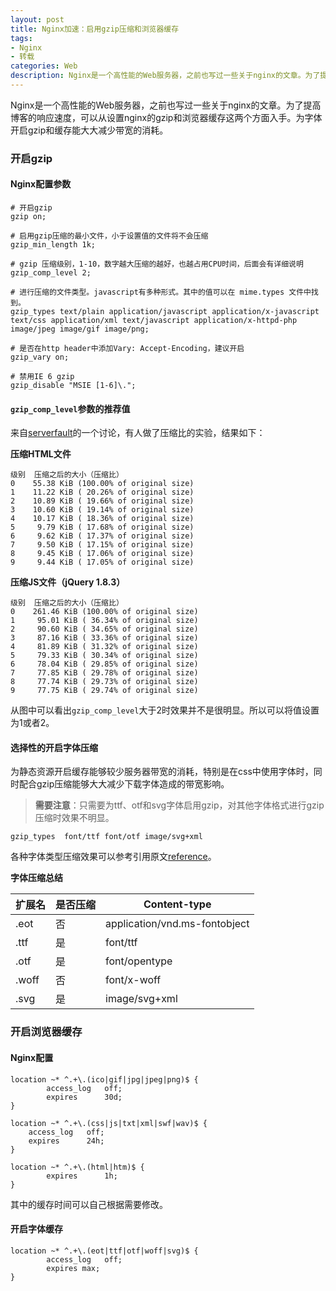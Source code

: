 ```yaml
---
layout: post
title: Nginx加速：启用gzip压缩和浏览器缓存
tags:
- Nginx
- 转载
categories: Web
description: Nginx是一个高性能的Web服务器，之前也写过一些关于nginx的文章。为了提高博客的响应速度，可以从设置nginx的gzip和浏览器缓存这两个方面入手。为字体开启gzip和缓存能大大减少带宽的消耗。
---
```

Nginx是一个高性能的Web服务器，之前也写过一些关于nginx的文章。为了提高博客的响应速度，可以从设置nginx的gzip和浏览器缓存这两个方面入手。为字体开启gzip和缓存能大大减少带宽的消耗。

### 开启gzip

#### Nginx配置参数

```
# 开启gzip
gzip on;

# 启用gzip压缩的最小文件，小于设置值的文件将不会压缩
gzip_min_length 1k;

# gzip 压缩级别，1-10，数字越大压缩的越好，也越占用CPU时间，后面会有详细说明
gzip_comp_level 2;

# 进行压缩的文件类型。javascript有多种形式。其中的值可以在 mime.types 文件中找到。
gzip_types text/plain application/javascript application/x-javascript text/css application/xml text/javascript application/x-httpd-php image/jpeg image/gif image/png;

# 是否在http header中添加Vary: Accept-Encoding，建议开启
gzip_vary on;

# 禁用IE 6 gzip
gzip_disable "MSIE [1-6]\.";
```

#### `gzip_comp_level`参数的推荐值

来自[serverfault](http://serverfault.com/questions/253074/what-is-the-best-nginx-compression-gzip-level)的一个讨论，有人做了压缩比的实验，结果如下：

**压缩HTML文件**
```
级别	压缩之后的大小（压缩比）
0    55.38 KiB (100.00% of original size)
1    11.22 KiB ( 20.26% of original size)
2    10.89 KiB ( 19.66% of original size)
3    10.60 KiB ( 19.14% of original size)
4    10.17 KiB ( 18.36% of original size)
5     9.79 KiB ( 17.68% of original size)
6     9.62 KiB ( 17.37% of original size)
7     9.50 KiB ( 17.15% of original size)
8     9.45 KiB ( 17.06% of original size)
9     9.44 KiB ( 17.05% of original size)
```

**压缩JS文件（jQuery 1.8.3）**

	级别	压缩之后的大小（压缩比）
	0    261.46 KiB (100.00% of original size)
	1     95.01 KiB ( 36.34% of original size)
	2     90.60 KiB ( 34.65% of original size)
	3     87.16 KiB ( 33.36% of original size)
	4     81.89 KiB ( 31.32% of original size)
	5     79.33 KiB ( 30.34% of original size)
	6     78.04 KiB ( 29.85% of original size)
	7     77.85 KiB ( 29.78% of original size)
	8     77.74 KiB ( 29.73% of original size)
	9     77.75 KiB ( 29.74% of original size)

从图中可以看出`gzip_comp_level`大于2时效果并不是很明显。所以可以将值设置为1或者2。

#### 选择性的开启字体压缩
为静态资源开启缓存能够较少服务器带宽的消耗，特别是在css中使用字体时，同时配合gzip压缩能够大大减少下载字体造成的带宽影响。

>**需要注意**：只需要为ttf、otf和svg字体启用gzip，对其他字体格式进行gzip压缩时效果不明显。
```
gzip_types  font/ttf font/otf image/svg+xml
```
各种字体类型压缩效果可以参考引用原文[reference](http://www.darrenfang.com/2015/01/setting-up-http-cache-and-gzip-with-nginx/ "引用原文")。

**字体压缩总结**

|扩展名|是否压缩|Content-type|
|------|--------|------------|
|.eot|否|application/vnd.ms-fontobject|
|.ttf|是|font/ttf|
|.otf|是|font/opentype|
|.woff|否|font/x-woff|
|.svg|是|image/svg+xml|

### 开启浏览器缓存

#### Nginx配置

```
location ~* ^.+\.(ico|gif|jpg|jpeg|png)$ { 
        access_log   off; 
        expires      30d;
}

location ~* ^.+\.(css|js|txt|xml|swf|wav)$ {
    access_log   off;
    expires      24h;
}

location ~* ^.+\.(html|htm)$ {
        expires      1h;
}
```
其中的缓存时间可以自己根据需要修改。

#### 开启字体缓存
```
location ~* ^.+\.(eot|ttf|otf|woff|svg)$ {
        access_log   off;
        expires max;
}
```



